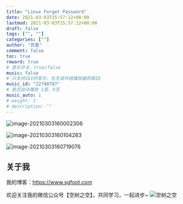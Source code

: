 ```yaml
---
title: "Linux Forget Password"
date: 2021-03-03T15:57:12+08:00
lastmod: 2021-03-03T15:57:12+08:00
draft: false
tags: ["", ""]
categories: [""]
author: "百里"
comment: false
toc: true
reward: true
# 音乐开关，true/false
music: false
# 只支持163的音乐，在生成外链播放器获取ID
music_id: "22748787"
# 是否自动播放 1是，0否
music_auto: 1
# weight: 1
# description: ""
---
```




![image-20210303160002306](https://img.sgfoot.com/b/20210303160003.png?imageslim)

![image-20210303160104283](https://img.sgfoot.com/b/20210303160105.png?imageslim)



![image-20210303160719076](https://img.sgfoot.com/b/20210303160720.png?imageslim)









## 关于我
我的博客：https://www.sgfoot.com

欢迎关注我的微信公众号【空树之空】，共同学习，一起进步~
![空树之空](https://img.sgfoot.com/b/20210122112114.png?imageslim)